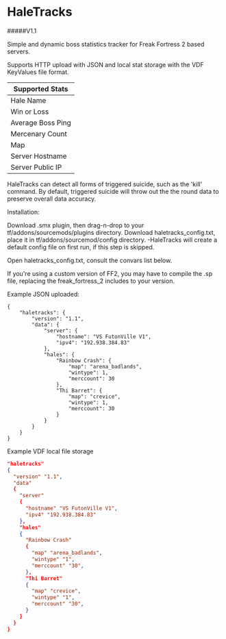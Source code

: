 # HaleTracks
#####V1.1

Simple and dynamic boss statistics tracker for Freak Fortress 2 based servers.

Supports HTTP upload with JSON and local stat storage with the VDF KeyValues file format.

| Supported Stats  |
| ------------- |
| Hale Name      |
| Win or Loss     |
| Average Boss Ping |
| Mercenary Count |
| Map |
| Server Hostname |
| Server Public IP |

HaleTracks can detect all forms of triggered suicide, such as the 'kill' command.
By default, triggered suicide will throw out the the round data to preserve overall data accuracy.

Installation:


  Download .smx plugin, then drag-n-drop to your tf/addons/sourcemods/plugins directory.
  Download haletracks_config.txt, place it in tf/addons/sourcemod/config directory.
      -HaleTracks will create a default config file on first run, if this step is skipped.
  
  Open haletracks_config.txt, consult the convars list below.


  If you're using a custom version of FF2, you may have to compile the .sp file, replacing
  the freak_fortress_2 includes to your version.

Example JSON uploaded:
```
{
    "haletracks": {
        "version": "1.1",
        "data": {
            "server": {
                "hostname": "VS FutonVille V1",
                "ipv4": "192.938.384.83"
            },
            "hales": {
                "Rainbow Crash": {
                    "map": "arena_badlands",
                    "wintype": 1,
                    "merccount": 30
                },
                "Thi Barret": {
                    "map": "crevice",
                    "wintype": 1,
                    "merccount": 30
                }
            }
        }
    }
}
```

Example VDF local file storage
```json
"haletracks"
{
  "version" "1.1",
  "data"
  {
    "server"
    {
      "hostname" "VS FutonVille V1",
      "ipv4" "192.938.384.83"
    },
    "hales"
    {
      "Rainbow Crash"
      {
        "map" "arena_badlands",
        "wintype" "1",
        "merccount" "30",
      },
      "Thi Barret"
      {
        "map" "crevice",
        "wintype" "1",
        "merccount" "30",
      }
    }
  }
}

```


